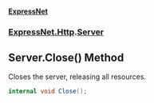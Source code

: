 #### [ExpressNet](ExpressNet.md 'ExpressNet')
### [ExpressNet.Http](ExpressNet.Http.md 'ExpressNet.Http').[Server](ExpressNet.Http.Server.md 'ExpressNet.Http.Server')

## Server.Close() Method

Closes the server, releasing all resources.

```csharp
internal void Close();
```